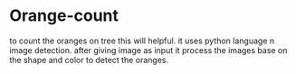 # Orange-count
to count the oranges on tree this will helpful.
it uses python language n image detection.
after giving image as input it process the images base on the shape and color  to detect the oranges.
